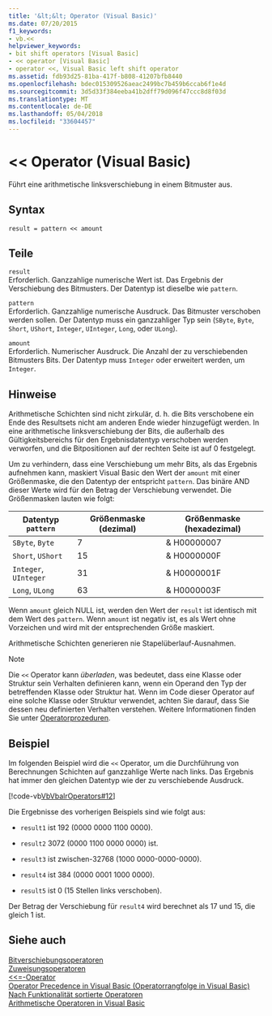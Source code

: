```yaml
---
title: '&lt;&lt; Operator (Visual Basic)'
ms.date: 07/20/2015
f1_keywords:
- vb.<<
helpviewer_keywords:
- bit shift operators [Visual Basic]
- << operator [Visual Basic]
- operator <<, Visual Basic left shift operator
ms.assetid: fdb93d25-81ba-417f-b808-41207bfb8440
ms.openlocfilehash: bdec015309526aeac2499bc7b459b6ccab6f1e4d
ms.sourcegitcommit: 3d5d33f384eeba41b2dff79d096f47ccc8d8f03d
ms.translationtype: MT
ms.contentlocale: de-DE
ms.lasthandoff: 05/04/2018
ms.locfileid: "33604457"
---
```

# <a name="ltlt-operator-visual-basic"></a>&lt;&lt; Operator (Visual Basic)
Führt eine arithmetische linksverschiebung in einem Bitmuster aus.  
  
## <a name="syntax"></a>Syntax  
  
```  
result = pattern << amount  
```  
  
## <a name="parts"></a>Teile  
 `result`  
 Erforderlich. Ganzzahlige numerische Wert ist. Das Ergebnis der Verschiebung des Bitmusters. Der Datentyp ist dieselbe wie `pattern`.  
  
 `pattern`  
 Erforderlich. Ganzzahlige numerische Ausdruck. Das Bitmuster verschoben werden sollen. Der Datentyp muss ein ganzzahliger Typ sein (`SByte`, `Byte`, `Short`, `UShort`, `Integer`, `UInteger`, `Long`, oder `ULong`).  
  
 `amount`  
 Erforderlich. Numerischer Ausdruck. Die Anzahl der zu verschiebenden Bitmusters Bits. Der Datentyp muss `Integer` oder erweitert werden, um `Integer`.  
  
## <a name="remarks"></a>Hinweise  
 Arithmetische Schichten sind nicht zirkulär, d. h. die Bits verschobene ein Ende des Resultsets nicht am anderen Ende wieder hinzugefügt werden. In eine arithmetische linksverschiebung der Bits, die außerhalb des Gültigkeitsbereichs für den Ergebnisdatentyp verschoben werden verworfen, und die Bitpositionen auf der rechten Seite ist auf 0 festgelegt.  
  
 Um zu verhindern, dass eine Verschiebung um mehr Bits, als das Ergebnis aufnehmen kann, maskiert Visual Basic den Wert der `amount` mit einer Größenmaske, die den Datentyp der entspricht `pattern`. Das binäre AND dieser Werte wird für den Betrag der Verschiebung verwendet. Die Größenmasken lauten wie folgt:  
  
|Datentyp `pattern`|Größenmaske (dezimal)|Größenmaske (hexadezimal)|  
|----------------------------|---------------------------|-------------------------------|  
|`SByte`, `Byte`|7|&AMP; H00000007|  
|`Short`, `UShort`|15|&AMP; H0000000F|  
|`Integer`, `UInteger`|31|&AMP; H0000001F|  
|`Long`, `ULong`|63|&AMP; H0000003F|  
  
 Wenn `amount` gleich NULL ist, werden den Wert der `result` ist identisch mit dem Wert des `pattern`. Wenn `amount` ist negativ ist, es als Wert ohne Vorzeichen und wird mit der entsprechenden Größe maskiert.  
  
 Arithmetische Schichten generieren nie Stapelüberlauf-Ausnahmen.  
  
> [!NOTE]
>  Die `<<` Operator kann *überladen*, was bedeutet, dass eine Klasse oder Struktur sein Verhalten definieren kann, wenn ein Operand den Typ der betreffenden Klasse oder Struktur hat. Wenn im Code dieser Operator auf eine solche Klasse oder Struktur verwendet, achten Sie darauf, dass Sie dessen neu definierten Verhalten verstehen. Weitere Informationen finden Sie unter [Operatorprozeduren](../../../visual-basic/programming-guide/language-features/procedures/operator-procedures.md).  
  
## <a name="example"></a>Beispiel  
 Im folgenden Beispiel wird die `<<` Operator, um die Durchführung von Berechnungen Schichten auf ganzzahlige Werte nach links. Das Ergebnis hat immer den gleichen Datentyp wie der zu verschiebende Ausdruck.  
  
 [!code-vb[VbVbalrOperators#12](../../../visual-basic/language-reference/operators/codesnippet/VisualBasic/left-shift-operator_1.vb)]  
  
 Die Ergebnisse des vorherigen Beispiels sind wie folgt aus:  
  
-   `result1` ist 192 (0000 0000 1100 0000).  
  
-   `result2` 3072 (0000 1100 0000 0000) ist.  
  
-   `result3` ist zwischen-32768 (1000 0000-0000-0000).  
  
-   `result4` ist 384 (0000 0001 1000 0000).  
  
-   `result5` ist 0 (15 Stellen links verschoben).  
  
 Der Betrag der Verschiebung für `result4` wird berechnet als 17 und 15, die gleich 1 ist.  
  
## <a name="see-also"></a>Siehe auch  
 [Bitverschiebungsoperatoren](../../../visual-basic/language-reference/operators/bit-shift-operators.md)  
 [Zuweisungsoperatoren](../../../visual-basic/language-reference/operators/assignment-operators.md)  
 [<<=-Operator](../../../visual-basic/language-reference/operators/left-shift-assignment-operator.md)  
 [Operator Precedence in Visual Basic (Operatorrangfolge in Visual Basic)](../../../visual-basic/language-reference/operators/operator-precedence.md)  
 [Nach Funktionalität sortierte Operatoren](../../../visual-basic/language-reference/operators/operators-listed-by-functionality.md)  
 [Arithmetische Operatoren in Visual Basic](../../../visual-basic/programming-guide/language-features/operators-and-expressions/arithmetic-operators.md)
